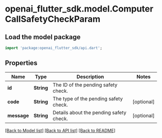 # openai_flutter_sdk.model.ComputerCallSafetyCheckParam

## Load the model package
```dart
import 'package:openai_flutter_sdk/api.dart';
```

## Properties
Name | Type | Description | Notes
------------ | ------------- | ------------- | -------------
**id** | **String** | The ID of the pending safety check. | 
**code** | **String** | The type of the pending safety check. | [optional] 
**message** | **String** | Details about the pending safety check. | [optional] 

[[Back to Model list]](../README.md#documentation-for-models) [[Back to API list]](../README.md#documentation-for-api-endpoints) [[Back to README]](../README.md)


